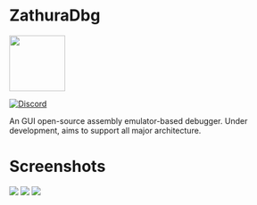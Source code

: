 # ZathuraDbg
<img width="100" src="https://i.ibb.co/wCfN9dg/a-simplistic-app-icon-illustration-of-a-mysterious-8-Nv13mot-SFSz3-GY8uhfpd-Q-yms-YVJp-JS8u-Swlx-KNK.jpg">

[![Discord](https://img.shields.io/badge/chat-on%20Discord-green.svg)](https://discord.gg/dyMuwaZfPf)

An GUI open-source assembly emulator-based debugger. Under development, aims to support all major architecture.

# Screenshots
<img src="https://i.ibb.co/7SYVRZG/image.png">

<img src="https://i.ibb.co/s90gWVq/image.png">

<img src="https://i.ibb.co/Kytmwj1/image.png">
